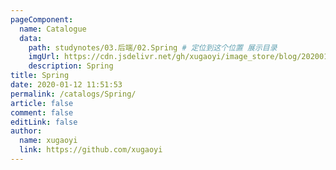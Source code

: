 ```yaml
---
pageComponent:
  name: Catalogue
  data:
    path: studynotes/03.后端/02.Spring # 定位到这个位置 展示目录
    imgUrl: https://cdn.jsdelivr.net/gh/xugaoyi/image_store/blog/20200112120340.png
    description: Spring
title: Spring
date: 2020-01-12 11:51:53
permalink: /catalogs/Spring/
article: false
comment: false
editLink: false
author:
  name: xugaoyi
  link: https://github.com/xugaoyi
---
```

